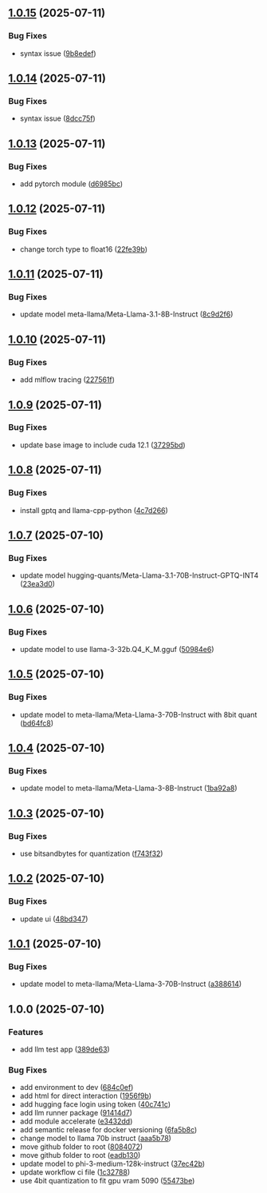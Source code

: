 ## [1.0.15](https://github.com/nishaero/mlflow-llm-demo/compare/v1.0.14...v1.0.15) (2025-07-11)

### Bug Fixes

* syntax issue ([9b8edef](https://github.com/nishaero/mlflow-llm-demo/commit/9b8edef81997a727eb20333db76db17b5590dc6e))

## [1.0.14](https://github.com/nishaero/mlflow-llm-demo/compare/v1.0.13...v1.0.14) (2025-07-11)

### Bug Fixes

* syntax issue ([8dcc75f](https://github.com/nishaero/mlflow-llm-demo/commit/8dcc75fff9dd4b9b95768aacf4e2060970f64e98))

## [1.0.13](https://github.com/nishaero/mlflow-llm-demo/compare/v1.0.12...v1.0.13) (2025-07-11)

### Bug Fixes

* add pytorch module ([d6985bc](https://github.com/nishaero/mlflow-llm-demo/commit/d6985bc34c32c5ce4951a7e34902e45671be1012))

## [1.0.12](https://github.com/nishaero/mlflow-llm-demo/compare/v1.0.11...v1.0.12) (2025-07-11)

### Bug Fixes

* change torch type to float16 ([22fe39b](https://github.com/nishaero/mlflow-llm-demo/commit/22fe39b1d90eb42834ba5cb610d4548afe5e919b))

## [1.0.11](https://github.com/nishaero/mlflow-llm-demo/compare/v1.0.10...v1.0.11) (2025-07-11)

### Bug Fixes

* update model meta-llama/Meta-Llama-3.1-8B-Instruct ([8c9d2f6](https://github.com/nishaero/mlflow-llm-demo/commit/8c9d2f6c033553f0c6bc59f337bb0fe6eb03c920))

## [1.0.10](https://github.com/nishaero/mlflow-llm-demo/compare/v1.0.9...v1.0.10) (2025-07-11)

### Bug Fixes

* add mlflow tracing ([227561f](https://github.com/nishaero/mlflow-llm-demo/commit/227561f334df5fc824f0f1c46bf4d86f8992c7dd))

## [1.0.9](https://github.com/nishaero/mlflow-llm-demo/compare/v1.0.8...v1.0.9) (2025-07-11)

### Bug Fixes

* update base image to include cuda 12.1 ([37295bd](https://github.com/nishaero/mlflow-llm-demo/commit/37295bd788c44c86919818934640cff986987d28))

## [1.0.8](https://github.com/nishaero/mlflow-llm-demo/compare/v1.0.7...v1.0.8) (2025-07-11)

### Bug Fixes

* install gptq and llama-cpp-python ([4c7d266](https://github.com/nishaero/mlflow-llm-demo/commit/4c7d266b65589709d406ef9d71c6310e9930b4ba))

## [1.0.7](https://github.com/nishaero/mlflow-llm-demo/compare/v1.0.6...v1.0.7) (2025-07-10)

### Bug Fixes

* update model hugging-quants/Meta-Llama-3.1-70B-Instruct-GPTQ-INT4 ([23ea3d0](https://github.com/nishaero/mlflow-llm-demo/commit/23ea3d008eb2199ad421f204778ced6fb2aa9138))

## [1.0.6](https://github.com/nishaero/mlflow-llm-demo/compare/v1.0.5...v1.0.6) (2025-07-10)

### Bug Fixes

* update model to use llama-3-32b.Q4_K_M.gguf ([50984e6](https://github.com/nishaero/mlflow-llm-demo/commit/50984e68a6ad26568630bd84ded0a433f65ced9a))

## [1.0.5](https://github.com/nishaero/mlflow-llm-demo/compare/v1.0.4...v1.0.5) (2025-07-10)

### Bug Fixes

* update model to meta-llama/Meta-Llama-3-70B-Instruct with 8bit quant ([bd64fc8](https://github.com/nishaero/mlflow-llm-demo/commit/bd64fc854b03c98af7c69e389fa2d0fc3c3fdff6))

## [1.0.4](https://github.com/nishaero/mlflow-llm-demo/compare/v1.0.3...v1.0.4) (2025-07-10)

### Bug Fixes

* update model to meta-llama/Meta-Llama-3-8B-Instruct ([1ba92a8](https://github.com/nishaero/mlflow-llm-demo/commit/1ba92a8d179c46f5ba9a6d8d95e8e1f8080f335c))

## [1.0.3](https://github.com/nishaero/mlflow-llm-demo/compare/v1.0.2...v1.0.3) (2025-07-10)

### Bug Fixes

* use bitsandbytes for quantization ([f743f32](https://github.com/nishaero/mlflow-llm-demo/commit/f743f320306dd520c0b90762620d0ded87a29b59))

## [1.0.2](https://github.com/nishaero/mlflow-llm-demo/compare/v1.0.1...v1.0.2) (2025-07-10)

### Bug Fixes

* update ui ([48bd347](https://github.com/nishaero/mlflow-llm-demo/commit/48bd34730b1c727f8a4e821d91989108b1265f5a))

## [1.0.1](https://github.com/nishaero/mlflow-llm-demo/compare/v1.0.0...v1.0.1) (2025-07-10)

### Bug Fixes

* update model to meta-llama/Meta-Llama-3-70B-Instruct ([a388614](https://github.com/nishaero/mlflow-llm-demo/commit/a388614fa66dbb7a060caea0a85eaff02ef74eed))

## 1.0.0 (2025-07-10)

### Features

* add llm test app ([389de63](https://github.com/nishaero/mlflow-llm-demo/commit/389de63a79f3a3a36ed5235504a52c425621780d))

### Bug Fixes

* add environment to dev ([684c0ef](https://github.com/nishaero/mlflow-llm-demo/commit/684c0efb65bc451165882b1ed552c6d9660c63f7))
* add html for direct interaction ([1956f9b](https://github.com/nishaero/mlflow-llm-demo/commit/1956f9b03b93e626743a121c1696dd3c8b828e99))
* add hugging face login using token ([40c741c](https://github.com/nishaero/mlflow-llm-demo/commit/40c741c07003a2973b28d6810cf69078e1306ef4))
* add llm runner package ([91414d7](https://github.com/nishaero/mlflow-llm-demo/commit/91414d7e3bd3201b6595bf3764bc4b7df0037fdb))
* add module accelerate ([e3432dd](https://github.com/nishaero/mlflow-llm-demo/commit/e3432dd3e0988b6f12e2d1e032447d7c66a49f6a))
* add semantic release for docker versioning ([6fa5b8c](https://github.com/nishaero/mlflow-llm-demo/commit/6fa5b8c9ebf9a14a04048d13f638918e94137c16))
* change model to llama 70b instruct ([aaa5b78](https://github.com/nishaero/mlflow-llm-demo/commit/aaa5b7853e1843e463a162ba53c513e292b374e3))
* move github folder to root ([8084072](https://github.com/nishaero/mlflow-llm-demo/commit/8084072e4c9946a0d726206f3f56b89408e8a2c9))
* move github folder to root ([eadb130](https://github.com/nishaero/mlflow-llm-demo/commit/eadb13053dbfe6c121984b574c861398f1f5a595))
* update model to phi-3-medium-128k-instruct ([37ec42b](https://github.com/nishaero/mlflow-llm-demo/commit/37ec42bfe9ea2c09357dd745e3b5efd71a2d2fc7))
* update workflow ci file ([1c32788](https://github.com/nishaero/mlflow-llm-demo/commit/1c3278811245309a3d4d9ea276c8c82c40225c68))
* use 4bit quantization to fit gpu vram 5090 ([55473be](https://github.com/nishaero/mlflow-llm-demo/commit/55473be4ed20eb1e38d0566bf445faf4d6b014cd))
